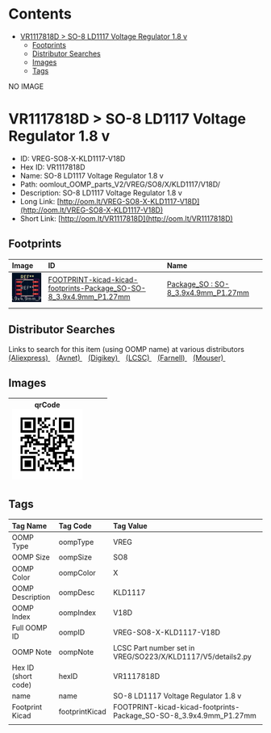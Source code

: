 



Contents
========

* [VR1117818D > SO-8 LD1117 Voltage Regulator 1.8 v](#vr1117818d--so-8-ld1117-voltage-regulator-18-v)
	* [Footprints](#footprints)
	* [Distributor Searches](#distributor-searches)
	* [Images](#images)
	* [Tags](#tags)
  
NO IMAGE  
# VR1117818D > SO-8 LD1117 Voltage Regulator 1.8 v

- ID: VREG-SO8-X-KLD1117-V18D
- Hex ID: VR1117818D
- Name: SO-8 LD1117 Voltage Regulator 1.8 v
- Path: oomlout_OOMP_parts_V2/VREG/SO8/X/KLD1117/V18D/
- Description: SO-8 LD1117 Voltage Regulator 1.8 v
- Long Link: [http://oom.lt/VREG-SO8-X-KLD1117-V18D](http://oom.lt/VREG-SO8-X-KLD1117-V18D)
- Short Link: [http://oom.lt/VR1117818D](http://oom.lt/VR1117818D)

## Footprints
  

|Image|ID|Name|
| :--- | :--- | :--- |
|[![](https://raw.githubusercontent.com/oomlout/oomlout_OOMP_eda_V2/main/FOOTPRINT/kicad/kicad-footprints/Package_SO/SO-8_3.9x4.9mm_P1.27mm/image_140.png)](https://github.com/oomlout/oomlout_OOMP_eda_V2/tree/main/FOOTPRINT/kicad/kicad-footprints/Package_SO/SO-8_3.9x4.9mm_P1.27mm/)|[FOOTPRINT-kicad-kicad-footprints-Package_SO-SO-8_3.9x4.9mm_P1.27mm](https://github.com/oomlout/oomlout_OOMP_eda_V2/tree/main/FOOTPRINT/kicad/kicad-footprints/Package_SO/SO-8_3.9x4.9mm_P1.27mm/)|[Package_SO : SO-8_3.9x4.9mm_P1.27mm](https://github.com/oomlout/oomlout_OOMP_eda_V2/tree/main/FOOTPRINT/kicad/kicad-footprints/Package_SO/SO-8_3.9x4.9mm_P1.27mm/)|
||||

## Distributor Searches
  
Links to search for this item (using OOMP name) at various distributors  
[(Aliexpress) ](https://www.aliexpress.com/wholesale?SearchText=SO-8+LD1117+Voltage+Regulator+1.8+v)&nbsp;&nbsp;&nbsp;[(Avnet) ](https://www.avnet.com/shop/us/search/SO-8+LD1117+Voltage+Regulator+1.8+v)&nbsp;&nbsp;&nbsp;[(Digikey) ](https://www.digikey.co.uk/en/products/result?s=SO-8+LD1117+Voltage+Regulator+1.8+v)&nbsp;&nbsp;&nbsp;[(LCSC) ](https://www.lcsc.com/search?q=SO-8+LD1117+Voltage+Regulator+1.8+v)&nbsp;&nbsp;&nbsp;[(Farnell) ](https://uk.farnell.com/search?st=SO-8+LD1117+Voltage+Regulator+1.8+v)&nbsp;&nbsp;&nbsp;[(Mouser) ](https://www.mouser.com/c/?q=SO-8+LD1117+Voltage+Regulator+1.8+v)&nbsp;&nbsp;&nbsp;
## Images
  

|qrCode<br>[![](https://raw.githubusercontent.com/oomlout/oomlout_OOMP_parts_V2/main/VREG/SO8/X/KLD1117/V18D/qrCode_140.png)](https://github.com/oomlout/oomlout_OOMP_parts_V2/tree/main/VREG/SO8/X/KLD1117/V18D/qrCode.png)||||
| :---: | :---: | :---: | :---: |

## Tags
  

|Tag Name|Tag Code|Tag Value|
| :--- | :--- | :--- |
|OOMP Type|oompType|VREG|
|OOMP Size|oompSize|SO8|
|OOMP Color|oompColor|X|
|OOMP Description|oompDesc|KLD1117|
|OOMP Index|oompIndex|V18D|
|Full OOMP ID|oompID|VREG-SO8-X-KLD1117-V18D|
|OOMP Note|oompNote|LCSC Part number set in VREG/SO223/X/KLD1117/V5/details2.py|
|Hex ID (short code)|hexID|VR1117818D|
|name|name|SO-8 LD1117 Voltage Regulator 1.8 v|
|Footprint Kicad|footprintKicad|FOOTPRINT-kicad-kicad-footprints-Package_SO-SO-8_3.9x4.9mm_P1.27mm|
||||
